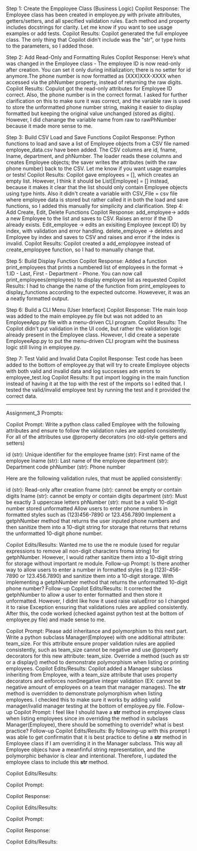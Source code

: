 Step 1: Create the Empployee Class (Business Logic)
Copilot Response: The Employee class has been created in employee.py with private attributes, getters/setters, and all specified validation rules. Each method and property includes docstrings for clarity. Let me know if you want to see usage examples or add tests.
Copilot Results: Copilot generated the full employee class. The only thing that Copilot didn't include was the "str", or type hints to the parameters, so I added those. 

Step 2: Add Read-Only and Formatting Rules 
Copilot Response: Here’s what was changed in the Employee class - The employee ID is now read-only after creation. You can set it only during initialization; there is no setter for id anymore.The phone number is now formatted as (XXX)XXX-XXXX when accessed via the phNumber property, instead of returning the raw digits.
Copilot Results: Copulot got the read-only attributes for Employee ID correct. Also, the phone number is in the correct format. I asked for further clarification on this to make sure it was correct, and the variable raw is used to store the unformatted phone number string, making it easier to display formatted but keeping the original value unchanged (stored as digits). However, I did chanange the variable name from raw to rawPhNumber because it made more sense to me. 

Step 3: Build CSV Load and Save Functions 
Copilot Response: Python functions to load and save a list of Employee objects from a CSV file named employee_data.csv have been added. The CSV columns are id, fname, lname, department, and phNumber. The loader reads these columns and creates Employee objects; the saver writes the attributes (with the raw phone number) back to the CSV. Let me know if you want usage examples or tests!
Copilot Results: Copilot gave employees = [], which creates an empty list. However, I think it should be List[Employee] = [] instead, because it makes it clear that the list should only contain Employee objects using type hints. Also it didn't create a variable with CSV_FIle = csv file where employee data is stored but rather called it in both the load and save functions, so I added this manually for simplicity and clarification. 
Step 4: Add Create, Edit, Delete Functions 
Copilot Response: add_employee-> adds a new Employee to the list and saves to CSV. Raises an error if the ID already exists. Edit_employee -> edits an exisiting Employee (except ID) by index, with validation and error handling. delete_employee -> deletes and Employee by index and saves to CSV and raises and error if the index is invalid. 
Copilot Results: Copilot created a add_emplopyee instead of create_emplopyee function, so I had to manually change that. 

Step 5: Build Display Function 
Copilot Response: Added a function print_employees that prints a numbered list of employees in the format -> 1.ID - Last, First - Department - Phone. You can now call print_employees(employees) to display employee list as requested
Copilot Results: I had to change the name of the function from print_employees to display_functions according to the expected outcome.  Howevever, it was an a neatly formatted output. 

Step 6: Build a CLI Menu (User Interface)
Copilot Response: THe main loop was added to the main employee.py file but was not added to an EmployeeApp.py file with a menu-driven CLI program. 
Copilot Results: The Copilot didn't put validation in the UI code, but rather the validation logic already present in the Employee class. However, I did create a seperate EmployeeApp.py to put the menu-driven CLI program wiht the business logic still living in employee.py. 

Step 7: Test Valid and Invalid Data 
Copilot Response: Test code has been added to the bottom of employee.py that will try to create Employee objects with both valid and invalid data and log successes adn errors to employee_test.log
Copilot Results: It put import logging in the main function instead of having it at the top with the rest of the imports so I edited that. I tested the valid/invalid employee test by running the test and it provided the correct data. 


________________________________________________________________________________________
Assignment_3 Prompts: 

Copilot Prompt: 
Write a python class called Employee with the following attributes and ensure to follow the validation rules are applied consistently. For all of the attributes use @property decorators (no old-style getters and setters) 

id (str): Unique identifier for the employee 
fname (str): First name of the employee 
lname (str): Last name of the employee
department (str): Department code 
phNumber (str): Phone number 
 
Here are the following validation rules, that must be applied consistently: 

id (str): Read-only after creation
fname (str): cannot be empty or contain digits
lname (str): cannot be empty or contain digits
department (str): Must be exactly 3 uppercase letters
phNumber (str): must be a valid 10-digit number stored unformatted
Allow users to enter phone numbers in formatted styles such as (123)456-7890 or 123.456.7890 
Implement a getphNumber method that returns the user inputed phone numbers and then sanitize them into a 10-digit string for storage that returns that returns the unformatted 10-digit phone number. 

Copilot Edits/Results: 
Wanted me to use the re module (used for regular expressions to remove all non-digit characters froma string) for getphNumber. However, I would rather sanitize them into a 10-digit string for storage without important re module.
Follow-up Prompt: 
Is there another way to allow users to enter a number in formatted styles (e.g (123)-456-7890 or 123.456.7890) and sanitize them into a 10-digit storage. With implementing a getphNumber method that returns the unformatted 10-digit phone number?
Follow-up Copilot Edits/Results: 
It corrected the getphNumber to allow a user to enter formatted and then store it unformatted. However, I didnt like how it used raise valueError so I changed it to raise Exception ensuring that validations rules are applied consistently. After this, the code worked (checked against python test at the bottom of employee.py file) and made sense to me. 



Copilot Prompt: 
Please add inheritance and polymorphism to this next part. Write a python subclass Manager(Employee) with one additional attribute: team_size. For this attribute ensure proper validation rules are applied consistently, such as team_size cannot be negative and use @property decorators for this new attribute: team_size. 
Override a method (such as str or a display() method to demonstrate polymorphism when listing or printing employees. 
Copilot Edits/Results: 
Copilot added a Manager subclass inheriting from Employee, with a team_size attribute that uses property decorators and enforces non0negative integer validation (EX: cannot be negative amount of employees on a team that manager manages). The __str__ method is overridden to demonstrate polymorphism when listing employees. I checked this to make sure it works by adding valid manager/ivalid manager testing at the bottom of employee.py file. 
Follow-up Copilot Prompt: 
I feel like I should have a __str__ method in employee class when listing employees since im overriding the method in subclass Manager(Employee), there should be something to override? what is best practice?
Follow-up Copilot Edits/Results: 
By following-up with this prompt I was able to get confirmatin that it is best practice to define a __str__ method in Employee class if I am overriding it in the Manager subclass. This way all Employee objecs have a meanfinful string representation, and the polymorphic behavior is clear and intentional. Therefore, I updated the employee class to include this __str__ method. 


Copilot Edits/Results: 



Copilot Prompt: 


Copilot Response: 


Copilot Edits/Results: 



Copilot Prompt: 


Copilot Response: 


Copilot Edits/Results: 
